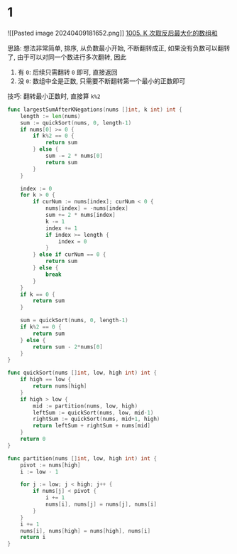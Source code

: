 # 1
![[Pasted image 20240409181652.png]]
[1005. K 次取反后最大化的数组和](https://leetcode.cn/problems/maximize-sum-of-array-after-k-negations/)

思路: 想法非常简单, 排序, 从负数最小开始, 不断翻转成正, 如果没有负数可以翻转了, 由于可以对同一个数进行多次翻转, 因此
1. 有 `0`: 后续只需翻转 `0` 即可, 直接返回
2. 没 `0`: 数组中全是正数, 只需要不断翻转第一个最小的正数即可

技巧: 翻转最小正数时, 直接算 `k%2`

```go
func largestSumAfterKNegations(nums []int, k int) int {
	length := len(nums)
	sum := quickSort(nums, 0, length-1)
	if nums[0] >= 0 {
		if k%2 == 0 {
			return sum
		} else {
			sum -= 2 * nums[0]
			return sum
		}
	}

	index := 0
	for k > 0 {
		if curNum := nums[index]; curNum < 0 {
			nums[index] = -nums[index]
			sum += 2 * nums[index]
			k -= 1
			index += 1
			if index >= length {
				index = 0
			}
		} else if curNum == 0 {
			return sum
		} else {
			break
		}
	}
	if k == 0 {
		return sum
	}

	sum = quickSort(nums, 0, length-1)
	if k%2 == 0 {
		return sum
	} else {
		return sum - 2*nums[0]
	}
}

func quickSort(nums []int, low, high int) int {
	if high == low {
		return nums[high]
	}
	if high > low {
		mid := partition(nums, low, high)
		leftSum := quickSort(nums, low, mid-1)
		rightSum := quickSort(nums, mid+1, high)
		return leftSum + rightSum + nums[mid]
	}
	return 0
}

func partition(nums []int, low, high int) int {
	pivot := nums[high]
	i := low - 1

	for j := low; j < high; j++ {
		if nums[j] < pivot {
			i += 1
			nums[i], nums[j] = nums[j], nums[i]
		}
	}
	i += 1
	nums[i], nums[high] = nums[high], nums[i]
	return i
}
```